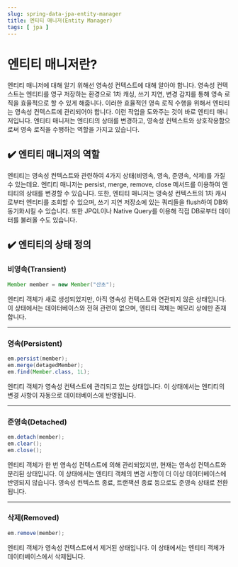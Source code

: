```yaml
---
slug: spring-data-jpa-entity-manager
title: 엔티티 매니저(Entity Manager)
tags: [ jpa ]
---
```


# 엔티티 매니저란?
엔티티 매니저에 대해 알기 위해선 영속성 컨텍스트에 대해 알아야 합니다.
영속성 컨텍스트는 엔티티를 영구 저장하는 환경으로 1차 캐싱, 쓰기 지연, 변경 감지를 통해 영속 로직을 효율적으로 할 수 있게 해줍니다.
이러한 효율적인 영속 로직 수행을 위해서 엔티티는 영속성 컨텍스트에 관리되어야 합니다. 이런 작업을 도와주는 것이 바로 엔티티 매니저입니다.
엔티티 매니저는 엔티티의 상태를 변경하고, 영속성 컨텍스트와 상호작용함으로써 영속 로직을 수행하는 역할을 가지고 있습니다.

## ✔️ 엔티티 매니저의 역할
엔티티는 영속성 컨텍스트와 관련하여 4가지 상태(비영속, 영속, 준영속, 삭제)를 가질 수 있는데요.
엔티티 매니저는 persist, merge, remove, close 메서드를 이용하여 엔티티의 상태를 변경할 수 있습니다.
또한, 엔티티 매니저는 영속성 컨텍스트의 1차 캐시로부터 엔티티를 조회할 수 있으며, 쓰기 지연 저장소에 있는 쿼리들을 flush하여 DB와 동기화시킬 수 있습니다.
또한 JPQL이나 Native Query를 이용해 직접 DB로부터 데이터를 불러올 수도 있습니다.

## ✔️ 엔티티의 상태 정의

### 비영속(Transient)
```java
Member member = new Member("산초");
```
엔티티 객체가 새로 생성되었지만, 아직 영속성 컨텍스트와 연관되지 않은 상태입니다. 이 상태에서는 데이터베이스와 전혀 관련이 없으며, 엔티티 객체는 메모리 상에만 존재합니다.

---

### 영속(Persistent)
```java
em.persist(member);
em.merge(detagedMember);
em.find(Member.class, 1L);
```
엔티티 객체가 영속성 컨텍스트에 관리되고 있는 상태입니다. 이 상태에서는 엔티티의 변경 사항이 자동으로 데이터베이스에 반영됩니다.

---

### 준영속(Detached)
```java
em.detach(member);
em.clear();
em.close();
```
엔티티 객체가 한 번 영속성 컨텍스트에 의해 관리되었지만, 현재는 영속성 컨텍스트와 분리된 상태입니다. 이 상태에서는 엔티티 객체의 변경 사항이 더 이상 데이터베이스에 반영되지
않습니다. 영속성 컨텍스트 종료, 트랜잭션 종료 등으로도 준영속 상태로 전환됩니다.

---

### 삭제(Removed)
```java
em.remove(member);
```
엔티티 객체가 영속성 컨텍스트에서 제거된 상태입니다. 이 상태에서는 엔티티 객체가 데이터베이스에서 삭제됩니다.